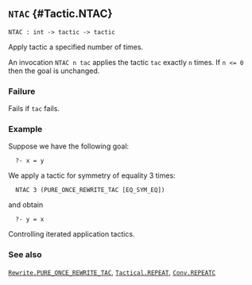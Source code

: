 ## `NTAC` {#Tactic.NTAC}


```
NTAC : int -> tactic -> tactic
```



Apply tactic a specified number of times.


An invocation `NTAC n tac` applies the tactic `tac`
exactly `n` times. If `n <= 0` then the goal is unchanged.

### Failure

Fails if `tac` fails.

### Example

Suppose we have the following goal:
    
      ?- x = y
    
We apply a tactic for symmetry of equality 3 times:
    
      NTAC 3 (PURE_ONCE_REWRITE_TAC [EQ_SYM_EQ])
    
and obtain
    
      ?- y = x
    


Controlling iterated application tactics.



### See also

[`Rewrite.PURE_ONCE_REWRITE_TAC`](#Rewrite.PURE_ONCE_REWRITE_TAC), [`Tactical.REPEAT`](#Tactical.REPEAT), [`Conv.REPEATC`](#Conv.REPEATC)

